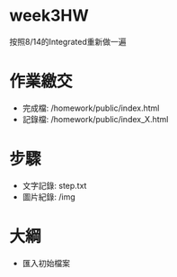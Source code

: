 # week3HW
按照8/14的Integrated重新做一遍

# 作業繳交
- 完成檔: /homework/public/index.html
- 記錄檔: /homework/public/index_X.html

# 步驟
- 文字記錄: step.txt
- 圖片紀錄: /img

# 大綱
- 匯入初始檔案